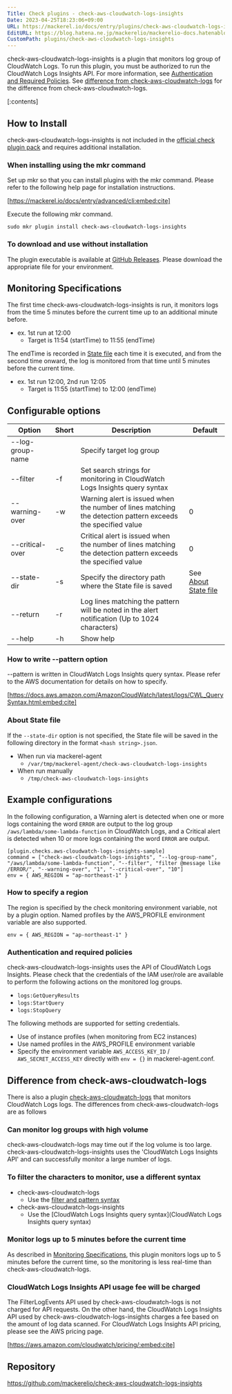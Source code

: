 ```yaml
---
Title: Check plugins - check-aws-cloudwatch-logs-insights
Date: 2023-04-25T18:23:06+09:00
URL: https://mackerel.io/docs/entry/plugins/check-aws-cloudwatch-logs-insights
EditURL: https://blog.hatena.ne.jp/mackerelio/mackerelio-docs.hatenablog.mackerel.io/atom/entry/4207112889984434834
CustomPath: plugins/check-aws-cloudwatch-logs-insights
---
```


check-aws-cloudwatch-logs-insights is a plugin that monitors log group of CloudWatch Logs. To run this plugin, you must be authorized to run the CloudWatch Logs Insights API. For more information, see [Authentication and Required Policies](#policy). See [difference from check-aws-cloudwatch-logs](#difference) for the difference from check-aws-cloudwatch-logs.

[:contents]

<h2 id="installation">How to Install</h2>

check-aws-cloudwatch-logs-insights is not included in the [official check plugin pack](https://mackerel.io/docs/entry/howto/mackerel-check-plugins) and requires additional installation.


### When installing using the mkr command

Set up mkr so that you can install plugins with the mkr command. Please refer to the following help page for installation instructions.

[https://mackerel.io/docs/entry/advanced/cli:embed:cite]

Execute the following mkr command.

```
sudo mkr plugin install check-aws-cloudwatch-logs-insights
```

### To download and use without installation

The plugin executable is available at [GitHub Releases](https://github.com/mackerelio/check-aws-cloudwatch-logs-insights/releases). Please download the appropriate file for your environment.


<h2 id="specification">Monitoring Specifications</h2>

The first time check-aws-cloudwatch-logs-insights is run, it monitors logs from the time 5 minutes before the current time up to an additional minute before.

- ex. 1st run at 12:00
  - Target is 11:54 (startTime) to 11:55 (endTime)

The endTime is recorded in [State file](#state-file) each time it is executed, and from the second time onward, the log is monitored from that time until 5 minutes before the current time.

- ex. 1st run 12:00, 2nd run 12:05
  - Target is 11:55 (startTime) to 12:00 (endTime)


<h2 id="options">Configurable options</h2>

| Option            | Short | Description                                                                 | Default  |
| --------------------- | ------ | -------------------------------------------------------------------- | -------- |
| --log-group-name |  | Specify target log group |  |
| --filter | -f | Set search strings for monitoring in CloudWatch Logs Insights query syntax |  |
| --warning-over | -w | Warning alert is issued when the number of lines matching the detection pattern exceeds the specified value | 0 |
| --critical-over | -c | Critical alert is issued when the number of lines matching the detection pattern exceeds the specified value | 0 |
| --state-dir | -s | Specify the directory path where the State file is saved | See [About State file](#state-file) |
| --return | -r | Log lines matching the pattern will be noted in the alert notification (Up to 1024 characters) |  |
| --help | -h | Show help |  |

<h3 id="filter">How to write --pattern option</h3>

--pattern is written in CloudWatch Logs Insights query syntax. Please refer to the AWS documentation for details on how to specify.

[https://docs.aws.amazon.com/AmazonCloudWatch/latest/logs/CWL_QuerySyntax.html:embed:cite]


<h3 id="state-file">About State file</h3>

If the `--state-dir` option is not specified, the State file will be saved in the following directory in the format `<hash string>.json`.

- When run via mackerel-agent
  - `/var/tmp/mackerel-agent/check-aws-cloudwatch-logs-insights`
- When run manually
  - `/tmp/check-aws-cloudwatch-logs-insights`


<h2 id="config">Example configurations</h2>

In the following configuration, a Warning alert is detected when one or more logs containing the word `ERROR` are output to the log group `/aws/lambda/some-lambda-function` in CloudWatch Logs, and a Critical alert is detected when 10 or more logs containing the word `ERROR` are output.

```
[plugin.checks.aws-cloudwatch-logs-insights-sample]
command = ["check-aws-cloudwatch-logs-insights", "--log-group-name", "/aws/lambda/some-lambda-function", "--filter", "filter @message like /ERROR/", "--warning-over", "1", "--critical-over", "10"]
env = { AWS_REGION = "ap-northeast-1" }
```

<h3 id="region">How to specify a region</h3>

The region is specified by the check monitoring environment variable, not by a plugin option. Named profiles by the AWS_PROFILE environment variable are also supported.

```
env = { AWS_REGION = "ap-northeast-1" }
```

<h3 id="policy">Authentication and required policies</h3>

check-aws-cloudwatch-logs-insights uses the API of CloudWatch Logs Insights. Please check that the credentials of the IAM user/role are available to perform the following actions on the monitored log groups.

- `logs:GetQueryResults`
- `logs:StartQuery`
- `logs:StopQuery`

The following methods are supported for setting credentials.

- Use of instance profiles (when monitoring from EC2 instances)
- Use named profiles in the AWS_PROFILE environment variable
- Specify the environment variable `AWS_ACCESS_KEY_ID` / `AWS_SECRET_ACCESS_KEY` directly with `env = {}` in mackerel-agent.conf.


<h2 id="difference">Difference from check-aws-cloudwatch-logs</h2>

There is also a plugin [check-aws-cloudwatch-logs](https://mackerel.io/docs/entry/plugins/check-aws-cloudwatch-logs) that monitors CloudWatch Logs logs. The differences from check-aws-cloudwatch-logs are as follows

### Can monitor log groups with high volume

check-aws-cloudwatch-logs may time out if the log volume is too large. check-aws-cloudwatch-logs-insights uses the 'CloudWatch Logs Insights API' and can successfully monitor a large number of logs.

### To filter the characters to monitor, use a different syntax

- check-aws-cloudwatch-logs
  - Use the [filter and pattern syntax](https://docs.aws.amazon.com/AmazonCloudWatch/latest/logs/FilterAndPatternSyntax.html)
- check-aws-cloudwatch-logs-insights
  - Use the [CloudWatch Logs Insights query syntax](CloudWatch Logs Insights query syntax)

### Monitor logs up to 5 minutes before the current time

As described in [Monitoring Specifications](#specification), this plugin monitors logs up to 5 minutes before the current time, so the monitoring is less real-time than check-aws-cloudwatch-logs.

### CloudWatch Logs Insights API usage fee will be charged

The FilterLogEvents API used by check-aws-cloudwatch-logs is not charged for API requests. On the other hand, the CloudWatch Logs Insights API used by check-aws-cloudwatch-logs-insights charges a fee based on the amount of log data scanned. For CloudWatch Logs Insights API pricing, please see the AWS pricing page.

[https://aws.amazon.com/cloudwatch/pricing/:embed:cite]


<h2 id="repository">Repository</h2>

https://github.com/mackerelio/check-aws-cloudwatch-logs-insights
